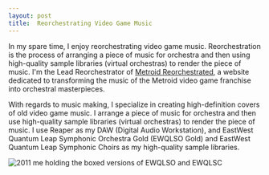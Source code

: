 ```yaml
---
layout: post
title:  Reorchestrating Video Game Music
---
```


In my spare time, I enjoy reorchestrating video game music. Reorchestration is the process of arranging a piece of music for orchestra and then using high-quality sample libraries (virtual orchestras) to render the piece of music. I'm the Lead Reorchestrator of [Metroid Reorchestrated](http://www.mreomusic.com), a website dedicated to transforming the music of the Metroid video game franchise into orchestral masterpieces.

With regards to music making, I specialize in creating high-definition covers of old video game music. I arrange a piece of music for orchestra and then use high-quality sample libraries (virtual orchestras) to render the piece of music. I use Reaper as my DAW (Digital Audio Workstation), and EastWest Quantum Leap Symphonic Orchestra Gold (EWQLSO Gold) and EastWest Quantum Leap Symphonic Choirs as my high-quality sample libraries.

![2011 me holding the boxed versions of EWQLSO and EWQLSC](http://www.pisanifamily.info/will/Pictures/EWQLSO_EWQLSC_2011.jpg)
